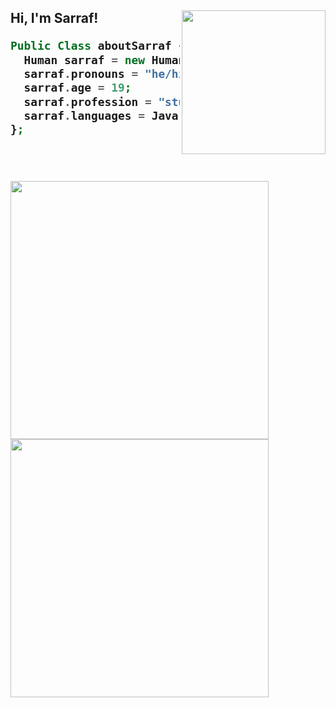 <h2> Hi, I'm Sarraf!
<img align='right' width="230" src="https://user-images.githubusercontent.com/61262059/183807242-a6bee91d-e6ab-4970-ac81-9e0a9f8fa878.png">

```php
Public Class aboutSarraf {
  Human sarraf = new Human();
  sarraf.pronouns = "he/him";
  sarraf.age = 19;
  sarraf.profession = "student";
  sarraf.languages = Java, Python, HTML, C++;
};
```
<br>
<br>

<img align="left" width="413" src="https://github-readme-stats.vercel.app/api?username=SARRAF-5757&count_private=true&show_icons=true&theme=tokyonight">
<img aligh="right" width="413" src="https://github-readme-stats.vercel.app/api/top-langs/?username=SARRAF-5757&layout=compact&count_private=true&theme=tokyonight">
